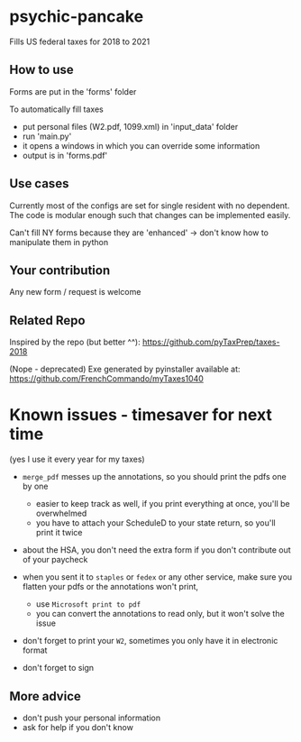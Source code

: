 # psychic-pancake
Fills US federal taxes for 2018 to 2021

## How to use
Forms are put in the 'forms' folder

To automatically fill taxes
- put personal files (W2.pdf, 1099.xml) in 'input_data' folder
- run 'main.py'
- it opens a windows in which you can override some information
- output is in 'forms.pdf'

## Use cases
Currently most of the configs are set for single resident with no dependent.
The code is modular enough such that changes can be implemented easily.

Can't fill NY forms because they are 'enhanced' 
-> don't know how to manipulate them in python

## Your contribution
Any new form / request is welcome

## Related Repo
Inspired by the repo (but better ^^):
https://github.com/pyTaxPrep/taxes-2018

(Nope - deprecated) Exe generated by pyinstaller available at:
https://github.com/FrenchCommando/myTaxes1040


# Known issues - timesaver for next time

(yes I use it every year for my taxes)

- `merge_pdf` messes up the annotations, so you should print the pdfs one by one
    - easier to keep track as well, if you print everything at once, you'll be overwhelmed
    - you have to attach your ScheduleD to your state return, so you'll print it twice

- about the HSA, you don't need the extra form if you don't contribute out of your paycheck

- when you sent it to `staples` or `fedex` or any other service,
  make sure you flatten your pdfs or the annotations won't print,
    - use `Microsoft print to pdf`
    - you can convert the annotations to read only, but it won't solve the issue

- don't forget to print your `W2`, sometimes you only have it in electronic format

- don't forget to sign

## More advice
- don't push your personal information
- ask for help if you don't know
